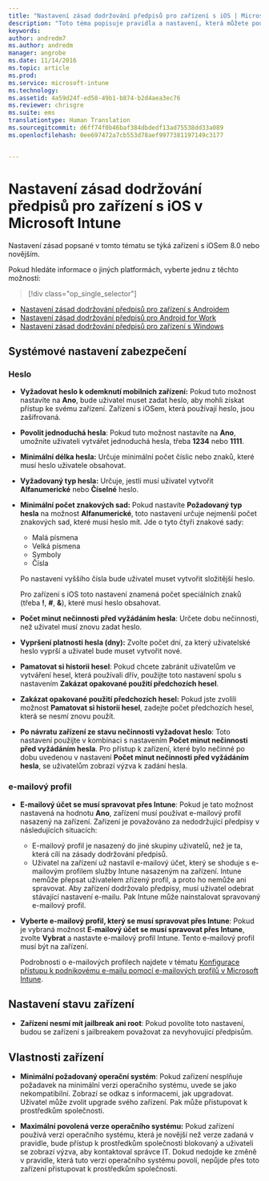 ```yaml
---
title: "Nastavení zásad dodržování předpisů pro zařízení s iOS | Microsoft Intune"
description: "Toto téma popisuje pravidla a nastavení, která můžete použít v zásadách dodržování předpisů pro zařízení s iOS."
keywords: 
author: andredm7
ms.author: andredm
manager: angrobe
ms.date: 11/14/2016
ms.topic: article
ms.prod: 
ms.service: microsoft-intune
ms.technology: 
ms.assetid: 4a59d24f-ed58-49b1-b874-b2d4aea3ec76
ms.reviewer: chrisgre
ms.suite: ems
translationtype: Human Translation
ms.sourcegitcommit: d6ff74f0b46baf384dbdedf13ad75538dd33a089
ms.openlocfilehash: 0ee697472a7cb553d78aef9977381197149c3177


---
```



# <a name="compliance-policy-settings-for-ios-devices-in-microsoft-intune"></a>Nastavení zásad dodržování předpisů pro zařízení s iOS v Microsoft Intune

Nastavení zásad popsané v tomto tématu se týká zařízení s iOSem 8.0 nebo novějším.

Pokud hledáte informace o jiných platformách, vyberte jednu z těchto možností:
> [!div class="op_single_selector"]
- [Nastavení zásad dodržování předpisů pro zařízení s Androidem](android-compliance-policy-settings-in-microsoft-intune.md)
- [Nastavení zásad dodržování předpisů pro Android for Work](afw-compliance-policy-settings-in-microsoft-intune.md)
- [Nastavení zásad dodržování předpisů pro zařízení s Windows](windows-compliance-policy-settings-in-microsoft-intune.md)

## <a name="system-security-settings"></a>Systémové nastavení zabezpečení
### <a name="password"></a>Heslo
- **Vyžadovat heslo k odemknutí mobilních zařízení:** Pokud tuto možnost nastavíte na **Ano**, bude uživatel muset zadat heslo, aby mohli získat přístup ke svému zařízení. Zařízení s iOSem, která používají heslo, jsou zašifrovaná.

- **Povolit jednoduchá hesla**: Pokud tuto možnost nastavíte na **Ano**, umožníte uživateli vytvářet jednoduchá hesla, třeba **1234** nebo **1111**.

-  **Minimální délka hesla:** Určuje minimální počet číslic nebo znaků, které musí heslo uživatele obsahovat.

- **Vyžadovaný typ hesla:** Určuje, jestli musí uživatel vytvořit **Alfanumerické** nebo **Číselné** heslo.

- **Minimální počet znakových sad:** Pokud nastavíte **Požadovaný typ hesla** na možnost **Alfanumerické**, toto nastavení určuje nejmenší počet znakových sad, které musí heslo mít. Jde o tyto čtyři znakové sady:
  -   Malá písmena
  -   Velká písmena
  -   Symboly
  -   Čísla

  Po nastavení vyššího čísla bude uživatel muset vytvořit složitější heslo.

  Pro zařízení s iOS toto nastavení znamená počet speciálních znaků (třeba **!**, **#**, **&amp;**), které musí heslo obsahovat.

- **Počet minut nečinnosti před vyžádáním hesla**: Určete dobu nečinnosti, než uživatel musí znovu zadat heslo.

- **Vypršení platnosti hesla (dny):** Zvolte počet dní, za který uživatelské heslo vyprší a uživatel bude muset vytvořit nové.

- **Pamatovat si historii hesel**: Pokud chcete zabránit uživatelům ve vytváření hesel, která používali dřív, použijte toto nastavení spolu s nastavením **Zakázat opakované použití předchozích hesel**.

- **Zakázat opakované použití předchozích hesel:** Pokud jste zvolili možnost **Pamatovat si historii hesel**, zadejte počet předchozích hesel, která se nesmí znovu použít.

- **Po návratu zařízení ze stavu nečinnosti vyžadovat heslo**: Toto nastavení použijte v kombinaci s nastavením **Počet minut nečinnosti před vyžádáním hesla**. Pro přístup k zařízení, které bylo nečinné po dobu uvedenou v nastavení **Počet minut nečinnosti před vyžádáním hesla**, se uživatelům zobrazí výzva k zadání hesla.

### <a name="email-profile"></a>e-mailový profil
- **E-mailový účet se musí spravovat přes Intune**: Pokud je tato možnost nastavená na hodnotu **Ano**, zařízení musí používat e-mailový profil nasazený na zařízení. Zařízení je považováno za nedodržující předpisy v následujících situacích:
  - E-mailový profil je nasazený do jiné skupiny uživatelů, než je ta, která cílí na zásady dodržování předpisů.
  - Uživatel na zařízení už nastavil e-mailový účet, který se shoduje s e-mailovým profilem služby Intune nasazeným na zařízení. Intune nemůže přepsat uživatelem zřízený profil, a proto ho nemůže ani spravovat. Aby zařízení dodržovalo předpisy, musí uživatel odebrat stávající nastavení e-mailu. Pak Intune může nainstalovat spravovaný e-mailový profil.

- **Vyberte e-mailový profil, který se musí spravovat přes Intune**: Pokud je vybraná možnost **E-mailový účet se musí spravovat přes Intune**, zvolte **Vybrat** a nastavte e-mailový profil Intune. Tento e-mailový profil musí být na zařízení.

     Podrobnosti o e-mailových profilech najdete v tématu [Konfigurace přístupu k podnikovému e-mailu pomocí e-mailových profilů v Microsoft Intune](configure-access-to-corporate-email-using-email-profiles-with-microsoft-intune.md).

## <a name="device-health-settings"></a>Nastavení stavu zařízení

- **Zařízení nesmí mít jailbreak ani root**: Pokud povolíte toto nastavení, budou se zařízení s jailbreakem považovat za nevyhovující předpisům.

##  <a name="device-properties"></a>Vlastnosti zařízení
- **Minimální požadovaný operační systém**: Pokud zařízení nesplňuje požadavek na minimální verzi operačního systému, uvede se jako nekompatibilní.
Zobrazí se odkaz s informacemi, jak upgradovat. Uživatel může zvolit upgrade svého zařízení. Pak může přistupovat k prostředkům společnosti.

- **Maximální povolená verze operačního systému:** Pokud zařízení používá verzi operačního systému, která je novější než verze zadaná v pravidle, bude přístup k prostředkům společnosti blokovaný a uživateli se zobrazí výzva, aby kontaktoval správce IT. Dokud nedojde ke změně v pravidle, která tuto verzi operačního systému povolí, nepůjde přes toto zařízení přistupovat k prostředkům společnosti.



<!--HONumber=Dec16_HO2-->


